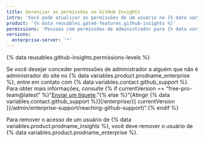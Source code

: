 ```yaml
---
title: Gerenciar as permissões no GitHub Insights
intro: 'Você pode atualizar as permissões de um usuário no {% data variables.product.prodname_insights %}.'
product: '{% data reusables.gated-features.github-insights %}'
permissions: 'Pessoas com permissões de administrador para {% data variables.product.prodname_insights %} podem gerenciar as permissões.'
versions:
  enterprise-server: '*'
---
```


{% data reusables.github-insights.permissions-levels %}

Se você desejar conceder permissões de administrador a alguém que não é administrador do site no {% data variables.product.prodname_enterprise %}, entre em contato com {% data variables.contact.github_support %}. Para obter mais informações, consulte {% if currentVersion == "free-pro-team@latest" %}"[Enviar um tíquete](/github/working-with-github-support/submitting-a-ticket)."{% else %}"[Atingir {% data variables.contact.github_support %}](/enterprise/{{ currentVersion }}/admin/enterprise-support/reaching-github-support)".{% endif %}

Para remover o acesso de um usuário de {% data variables.product.prodname_insights %}, você deve remover o usuário de {% data variables.product.prodname_enterprise %}.
